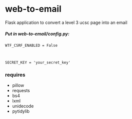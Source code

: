 # web-to-email
Flask application to convert a level 3 ucsc page into an email

##### Put in web-to-email/config.py:
<code>WTF_CSRF_ENABLED = False

SECRET_KEY = 'your_secret_key'</code>

### requires
- pillow
- requests
- bs4
- lxml
- unidecode
- pytidylib